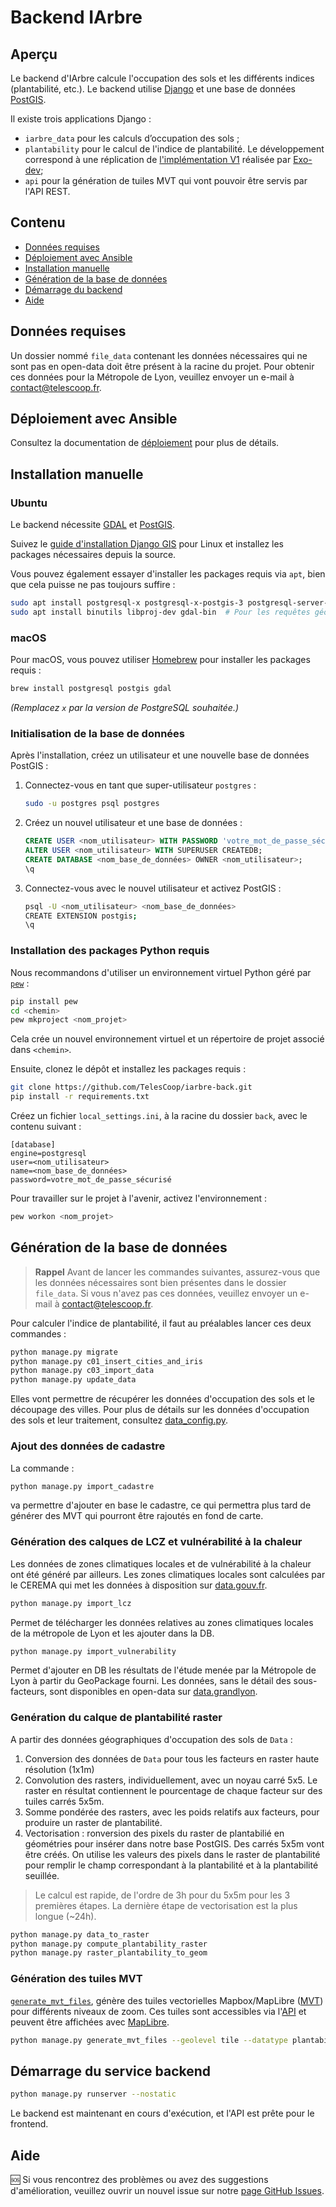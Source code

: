 # Backend IArbre

## Aperçu

Le backend d'IArbre calcule l'occupation des sols et les différents indices (plantabilité, etc.).
Le backend utilise [Django](https://www.djangoproject.com/) et une base de données [PostGIS](https://postgis.net/).

Il existe trois applications Django :

- `iarbre_data` pour les calculs d’occupation des sols ;
- `plantability` pour le calcul de l'indice de plantabilité. Le développement correspond à une réplication de [l'implémentation V1](https://forge.grandlyon.com/erasme/script-recalcul-calque) réalisée par [Exo-dev](https://exo-dev.fr/);
- `api` pour la génération de tuiles MVT qui vont pouvoir être servis par l'API REST.

## Contenu

- [Données requises](#donnees-requises)
- [Déploiement avec Ansible](#deploiement-avec-ansible)
- [Installation manuelle](#installation-manuelle)
- [Génération de la base de données](#generation-de-la-base-de-donnees)
- [Démarrage du backend](#demarrage-du-service-backend)
- [Aide](#aide)

## Données requises

Un dossier nommé `file_data` contenant les données nécessaires qui ne sont pas en open-data doit être présent à la racine du projet.
Pour obtenir ces données pour la Métropole de Lyon, veuillez envoyer un e-mail à [contact@telescoop.fr](mailto:contact@telescoop.fr).

## Déploiement avec Ansible

Consultez la documentation de [déploiement](https://docs.iarbre.fr/deploy/) pour plus de détails.

## Installation manuelle

### Ubuntu

Le backend nécessite [GDAL](https://gdal.org/en/stable/) et [PostGIS](https://postgis.net/).

Suivez le [guide d'installation Django GIS](https://docs.djangoproject.com/en/5.1/ref/contrib/gis/install/postgis/) pour Linux et installez les packages nécessaires depuis la source.

Vous pouvez également essayer d'installer les packages requis via `apt`, bien que cela puisse ne pas toujours suffire :

```bash
sudo apt install postgresql-x postgresql-x-postgis-3 postgresql-server-dev-x python3-psycopg2
sudo apt install binutils libproj-dev gdal-bin  # Pour les requêtes géographiques
```

### macOS

Pour macOS, vous pouvez utiliser [Homebrew](https://brew.sh/) pour installer les packages requis :

```bash
brew install postgresql postgis gdal
```

_(Remplacez `x` par la version de PostgreSQL souhaitée.)_

### Initialisation de la base de données

Après l'installation, créez un utilisateur et une nouvelle base de données PostGIS :

1. Connectez-vous en tant que super-utilisateur `postgres` :

   ```bash
   sudo -u postgres psql postgres
   ```

2. Créez un nouvel utilisateur et une base de données :

   ```sql
   CREATE USER <nom_utilisateur> WITH PASSWORD 'votre_mot_de_passe_sécurisé';
   ALTER USER <nom_utilisateur> WITH SUPERUSER CREATEDB;
   CREATE DATABASE <nom_base_de_données> OWNER <nom_utilisateur>;
   \q
   ```

3. Connectez-vous avec le nouvel utilisateur et activez PostGIS :
   ```bash
   psql -U <nom_utilisateur> <nom_base_de_données>
   CREATE EXTENSION postgis;
   \q
   ```

### Installation des packages Python requis

Nous recommandons d'utiliser un environnement virtuel Python géré par [`pew`](https://github.com/pew-org/pew) :

```bash
pip install pew
cd <chemin>
pew mkproject <nom_projet>
```

Cela crée un nouvel environnement virtuel et un répertoire de projet associé dans `<chemin>`.

Ensuite, clonez le dépôt et installez les packages requis :

```bash
git clone https://github.com/TelesCoop/iarbre-back.git
pip install -r requirements.txt
```

Créez un fichier `local_settings.ini`, à la racine du dossier `back`, avec le contenu suivant :

```
[database]
engine=postgresql
user=<nom_utilisateur>
name=<nom_base_de_données>
password=votre_mot_de_passe_sécurisé
```

Pour travailler sur le projet à l'avenir, activez l'environnement :

```bash
pew workon <nom_projet>
```

## Génération de la base de données

> **Rappel**
> Avant de lancer les commandes suivantes, assurez-vous que les données nécessaires sont bien présentes dans le dossier `file_data`. Si vous n'avez pas ces données, veuillez envoyer un e-mail à
> [contact@telescoop.fr](mailto:contact@telescoop.fr).

Pour calculer l'indice de plantabilité, il faut au préalables lancer ces deux commandes :

```bash
python manage.py migrate
python manage.py c01_insert_cities_and_iris
python manage.py c03_import_data
python manage.py update_data
```

Elles vont permettre de récupérer les données d'occupation des sols et le découpage des villes.
Pour plus de détails sur les données d'occupation des sols et leur traitement, consultez [data_config.py](https://github.com/TelesCoop/iarbre/blob/main/back/iarbre_data/data_config.py).

### Ajout des données de cadastre

La commande :

```bash
python manage.py import_cadastre
```

va permettre d'ajouter en base le cadastre, ce qui permettra plus tard de générer des MVT qui pourront être rajoutés en fond de carte.

### Génération des calques de LCZ et vulnérabilité à la chaleur

Les données de zones climatiques locales et de vulnérabilité à la chaleur ont été généré par ailleurs.
Les zones climatiques locales sont calculées par le CEREMA qui met les données à disposition sur [data.gouv.fr](https://www.data.gouv.fr/fr/datasets/cartographie-des-zones-climatiques-locales-lcz-de-83-aires-urbaines-de-plus-de-50-000-habitants-2022/).

```bash
python manage.py import_lcz
```

Permet de télécharger les données relatives au zones climatiques locales de la métropole de Lyon et les ajouter dans la DB.

```bash
python manage.py import_vulnerability
```

Permet d'ajouter en DB les résultats de l'étude menée par la Métropole de Lyon à partir du GeoPackage fourni. Les données, sans le détail des sous-facteurs, sont disponibles en open-data sur [data.grandlyon](https://data.grandlyon.com/portail/fr/jeux-de-donnees/exposition-et-vulnerabilite-aux-fortes-chaleurs-dans-la-metropole-de-lyon/info).

### Genération du calque de plantabilité raster

A partir des données géographiques d'occupation des sols de `Data` :

1. Conversion des données de `Data` pour tous les facteurs en raster haute résolution (1x1m)
2. Convolution des rasters, individuellement, avec un noyau carré 5x5. Le raster en résultat contiennent le pourcentage de chaque facteur sur des tuiles carrés 5x5m.
3. Somme pondérée des rasters, avec les poids relatifs aux facteurs, pour produire un raster de plantabilité.
4. Vectorisation : ronversion des pixels du raster de plantabilié en géométries pour insérer dans notre base PostGIS. Des carrés 5x5m vont être créés. On utilise les valeurs des pixels dans le raster de plantabilité pour remplir le champ correspondant à la plantabilité et à la plantabilité seuillée.

> Le calcul est rapide, de l'ordre de 3h pour du 5x5m pour les 3 premières étapes. La dernière étape de vectorisation est la plus longue (~24h).

```bash
python manage.py data_to_raster
python manage.py compute_plantability_raster
python manage.py raster_plantability_to_geom
```

### Génération des tuiles MVT

[`generate_mvt_files`](https://github.com/TelesCoop/iarbre/blob/main/back/api/management/commands/generate_mvt_files.py),
génère des tuiles vectorielles Mapbox/MapLibre ([MVT](https://gdal.org/en/stable/drivers/vector/mvt.html)) pour différents niveaux de zoom.
Ces tuiles sont accessibles via l'[API](https://github.com/TelesCoop/iarbre/blob/main/back/api/views.py) et peuvent être
affichées avec [MapLibre](https://maplibre.org/).

```bash
python manage.py generate_mvt_files --geolevel tile --datatype plantability --number_of_threads 4
```

## Démarrage du service backend

```bash
python manage.py runserver --nostatic
```

Le backend est maintenant en cours d'exécution, et l'API est prête pour le frontend.

## Aide

🆘 Si vous rencontrez des problèmes ou avez des suggestions d'amélioration, veuillez ouvrir un nouvel issue sur notre [page GitHub Issues](https://github.com/TelesCoop/iarbre/issues).
